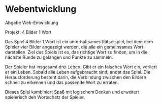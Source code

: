 # Webentwicklung

Abgabe Web-Entwicklung

Projekt: 4 Bilder 1 Wort

Das Spiel 4 Bilder 1 Wort ist ein unterhaltsames Rätselspiel, bei dem dem Spieler vier Bilder angezeigt werden, die alle ein gemeinsames Wort darstellen. Ziel des Spiels ist es, das richtige Wort zu finden, um in die nächste Runde zu gelangen und Punkte zu sammeln.

Der Spieler hat insgesamt drei Leben. Gibt er ein falsches Wort ein, verliert er ein Leben. Sobald alle Leben aufgebraucht sind, endet das Spiel. Die Herausforderung besteht darin, die Verbindung zwischen den Bildern schnell zu erkennen und das passende Wort zu erraten.

Dieses Spiel kombiniert Spaß mit logischem Denken und erweitert spielerisch den Wortschatz der Spieler. 

